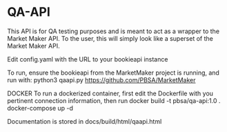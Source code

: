 # QA-API
This API is for QA testing purposes and is meant to act as a wrapper to the Market Maker API. To the user, this will simply look like a superset of the Market Maker API.

Edit config.yaml with the URL to your bookieapi instance

To run, ensure the bookieapi from the MarketMaker project is running, and run with:
python3 qaapi.py
https://github.com/PBSA/MarketMaker

DOCKER
To run a dockerized container, first edit the Dockerfile with you pertinent connection information, then run
docker build -t pbsa/qa-api:1.0 . 
docker-compose up -d


Documentation is stored in docs/build/html/qaapi.html
